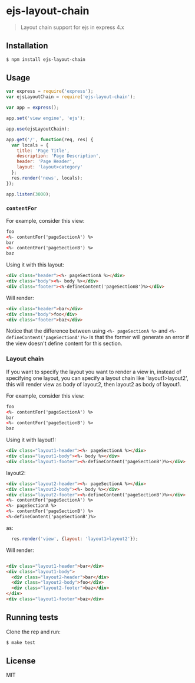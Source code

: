 # ejs-layout-chain

> Layout chain support for ejs in express 4.x

## Installation

```sh
$ npm install ejs-layout-chain
```

## Usage

```js
var express = require('express');
var ejsLayoutChain = require('ejs-layout-chain');

var app = express();

app.set('view engine', 'ejs');

app.use(ejsLayoutChain);

app.get('/', function(req, res) {
  var locals = {
    title: 'Page Title',
    description: 'Page Description',
    header: 'Page Header',
    layout: 'layout>category'
  };
  res.render('news', locals);
});

app.listen(3000);
```


### `contentFor`

For example, consider this view:

```html
foo
<%- contentFor('pageSectionA') %>
bar
<%- contentFor('pageSectionB') %>
baz
```

Using it with this layout:

```html
<div class="header"><%- pageSectionA %></div>
<div class="body"><%- body %></div>
<div class="footer"><%-defineContent('pageSectionB')%></div>
```

Will render:

```html
<div class="header">bar</div>
<div class="body">foo</div>
<div class="footer">baz</div>
```

Notice that the difference between using `<%- pageSectionA %>` and `<%-defineContent('pageSectionA')%>` is that the former will generate an error if the view doesn't define content for this section.


### Layout chain

If you want to specify the layout you want to render a view in, instead of specifying one layout, you can specify a layout chain like 'layout1>layout2', this will render view as body of layout2, then layout2 as body of layout1.


For example, consider this view:

```html
foo
<%- contentFor('pageSectionA') %>
bar
<%- contentFor('pageSectionB') %>
baz
```

Using it with layout1:

```html
<div class="layout1-header"><%- pageSectionA %></div>
<div class="layout1-body"><%- body %></div>
<div class="layout1-footer"><%-defineContent('pageSectionB')%></div>
```
layout2:
```html
<div class="layout2-header"><%- pageSectionA %></div>
<div class="layout2-body"><%- body %></div>
<div class="layout2-footer"><%-defineContent('pageSectionB')%></div>
<%- contentFor('pageSectionA') %>
<%- pageSectionA %>
<%- contentFor('pageSectionB') %>
<%-defineContent('pageSectionB')%>
```

as:

```js
  res.render('view', {layout: 'layout1>layout2'});
```

Will render:

```html

<div class="layout1-header">bar</div>
<div class="layout1-body">
  <div class="layout2-header">bar</div>
  <div class="layout2-body">foo</div>
  <div class="layout2-footer">baz</div>
</div>
<div class="layout1-footer">baz</div>

```

## Running tests

Clone the rep and run:

```sh
$ make test
```

## License

MIT
